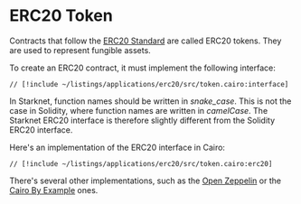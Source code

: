 # ERC20 Token

Contracts that follow the [ERC20 Standard](https://eips.ethereum.org/EIPS/eip-20) are called ERC20 tokens. They are used to represent fungible assets.

To create an ERC20 contract, it must implement the following interface:

```cairo
// [!include ~/listings/applications/erc20/src/token.cairo:interface]
```

In Starknet, function names should be written in _snake_case_. This is not the case in Solidity, where function names are written in _camelCase_.
The Starknet ERC20 interface is therefore slightly different from the Solidity ERC20 interface.

Here's an implementation of the ERC20 interface in Cairo:

```cairo
// [!include ~/listings/applications/erc20/src/token.cairo:erc20]
```

There's several other implementations, such as the [Open Zeppelin](https://docs.openzeppelin.com/contracts-cairo/1.0.0/erc20) or the [Cairo By Example](https://cairo-by-example.com/examples/erc20/) ones.
